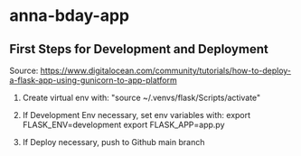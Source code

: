 # anna-bday-app

## First Steps for Development and Deployment

Source: https://www.digitalocean.com/community/tutorials/how-to-deploy-a-flask-app-using-gunicorn-to-app-platform

1. Create virtual env with:
   "source ~/.venvs/flask/Scripts/activate"

2. If Development Env necessary, set env variables with:
   export FLASK_ENV=development
   export FLASK_APP=app.py

3. If Deploy necessary, push to Github main branch
